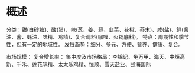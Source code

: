 # 概述
分类：甜(白砂糖)、酸(醋)、辣(葱、姜、蒜、韭菜、花椒、芥末)、咸(盐)、鲜(酱油、酱、蚝油、味精、鸡精)、复合调料(咖喱、火锅底料)。
特点：周期性和季节性，但有一定的地域性。
发展趋势：细分、多元、方便、营养、健康、复合。

市场规模：
复合增长率：
集中度及市场格局：李锦记、龟万甲、海天、中炬高新、千禾、莲花味精、太太乐鸡精、恒顺、雪天盐业、颐海国际